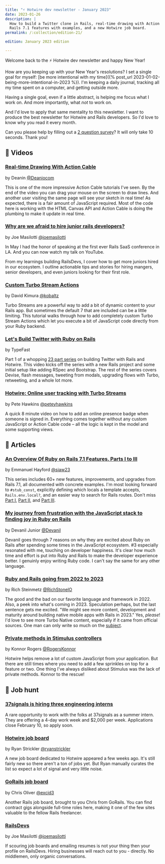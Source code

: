 ```yaml
---
title: "⚡️ Hotwire dev newsletter - January 2023"
date: 2023-01-26
description: |
  How to build a Twitter clone in Rails, real-time drawing with Action Cable, 60+
  Rails 7.1 features with examples, and a new Hotwire job board.
permalink: /:collection/edition-21/

edition: January 2023 edition

---
```


Welcome back to the ⚡️ Hotwire dev newsletter and happy New Year!

How are you keeping up with your New Year's resolutions? I set a single goal for myself: [be more intentional with my time]({% post_url 2023-01-02-being-more-intentional-in-2023 %}). I'm keeping a daily journal, tracking all my time spent on a computer, and getting outside more.

Having a single goal, even if a little abstract, is helping me focus what I work on. And more importantly, what *not* to work on.

And I'd love to apply that same mentality to this newsletter. I want to produce the best newsletter for Hotwire and Rails developers. So I'd love to know why you read it every month.

Can you please help by filling out a [2 question survey](https://forms.reform.app/9Cl6pR/hotwire-feedback/bo4dsd)? It will only take 10 seconds. Thank you!

## 🎥 Videos

### [Real-time Drawing With Action Cable](https://www.youtube.com/watch?v=VA19xZPCksQ)

by Deanin [@Deaniocom](https://twitter.com/deaniocom)

This is one of the more impressive Action Cable tutorials I've seen. By the end of the video you can drag your mouse on the screen to draw lines. And another user visiting the same page will see your sketch in real time! As expected, there is a fair amount of JavaScript required. Most of the code here is working with the HTML Canvas API and Action Cable is doing the plumbing to make it update in real time.

### [Why are we afraid to hire junior rails developers?](https://www.youtube.com/watch?v=NZionAE-Tj0)

by Joe Masilotti [@joemasilotti](https://twitter.com/joemasilotti)

In May I had the honor of speaking at the first ever Rails SaaS conference in LA. And you can now watch my talk on YouTube.

From my learnings building RailsDevs, I cover how to get more juniors hired in our ecosystem. I outline actionable tips and stories for hiring mangers, senior developers, and even juniors looking for their first role.

### [Custom Turbo Stream Actions](https://www.driftingruby.com/episodes/custom-turbo-stream-actions)

by David Kimura [@kobaltz](https://www.twitter.com/kobaltz)

Turbo Streams are a powerful way to add a bit of dynamic content to your Rails app. But sometimes the default 7 that are included can be a little limiting. This tutorial walks through how to add completely custom Turbo Stream Actions which let you execute a bit of JavaScript code directly from your Ruby backend.

### [Let's Build Twitter with Ruby on Rails](https://www.youtube.com/watch?v=XxuPlSW4t6M)

by TypeFast

Part 1 of a whopping [23 part series](https://www.youtube.com/playlist?list=PLCawOXF4xaJLb9HwPWiizGBNupJszY6bR) on building Twitter with Rails and Hotwire. This video kicks off the series with a new Rails project and some initial setup like adding RSpec and Bootstrap. The rest of the series covers Devise, flash messages, tweeting from modals, upgrading flows with Turbo, retweeting, and a whole lot more.

### [Hotwire: Online user tracking with Turbo Streams](https://www.youtube.com/watch?v=KtOEoOMEdoE)

by Pete Hawkins [@peteyhawkins](https://twitter.com/peteyhawkins)

A quick 8 minute video on how to add an online presence badge when someone is signed in. Everything comes together without any custom JavaScript or Action Cable code – all the logic is kept in the model and some supporting views.

## 📰 Articles

### [An Overview Of Ruby on Rails 7.1 Features. Parts I to III](https://manny.codes/this-week-in-rails-wrapped-an-overview-of-rails-7-1-features-part-i/)

by Emmanuel Hayford [@siaw23](https://twitter.com/siaw23)

This series includes 60+ new features, improvements, and upgrades from Rails 7.1, all documented with concrete examples. I'm most looking forward to `#stub_const`, explicitly defining which locals a template accepts, `Rails.env.local?`, and an easier way to search for Rails routes. Don't miss [Part I](https://manny.codes/this-week-in-rails-wrapped-an-overview-of-rails-7-1-features-part-i/), [Part II](https://manny.codes/this-week-in-rails-wrapped-an-overview-of-rails-7-1-features-part-ii/), and [Part III](https://manny.codes/this-week-in-rails-wrapped-an-overview-of-rails-7-1-features-part-iii/).

### [My journey from frustration with the JavaScript stack to finding joy in Ruby on Rails](https://devanil.dev/overwhelmed-with-javascript-try-ruby-on-rails)

by Devanil Junior [@Devanil](https://twitter.com/Devanil)

Devanil goes through 7 reasons on why they are excited about Ruby on Rails after spending some times in the JavaScript ecosystem. #3 especially resonated with me, touching on developer happiness. It's clear how much time and effort is put into Ruby and Rails to make the developer experience better. I genuinly enjoy writing Ruby code. I can't say the same for any other language.

### [Ruby and Rails going from 2022 to 2023](https://richstone.io/ruby-and-rails-going-from-2022-to-2023/)

by Rich Steinmetz [@RichStoneIO](https://twitter.com/RichStoneIO)

The good and the bad on our favorite language and framework in 2022. Also, a peek into what's coming in 2023. Speculation perhaps, but the last sentence gets me excited. "We might see more content, development and maturity around building native mobile apps with Rails in 2023." Yes, *please*! I'd love to see more Turbo Native content, especially if it came from official sources. One man can only write so much on the [subject](https://masilotti.com/turbo-ios/).

### [Private methods in Stimulus controllers](https://mobile.twitter.com/RogersKonnor/status/1615107830847086601)

by Konnor Rogers [@RogersKonnor](https://mobile.twitter.com/RogersKonnor)

Hotwire helps remove a lot of custom JavaScript from your application. But there are still times where you need to add a few sprinkles on top for a feature or two. One thing I've always disliked about Stimulus was the lack of private methods. Konnor to the rescue!

## 💼 Job hunt

### [37signals is hiring three engineering interns](https://twitter.com/jasonfried/status/1612550021022359571?s=46&t=tktD4MxWO_-m4hvFl0D8LQ)

A rare opportunity to work with the folks at 37signals as a summer intern. They are offering a 4-day work week and $2,000 per week. Applications close February 10, so apply soon.

### [Hotwire job board](https://railshotwirejobs.com)

by Ryan Strickler [@ryanstrickler](https://twitter.com/ryanstrickler)

A new job board dedicated to Hotwire appeared a few weeks ago. It's still fairly new so there aren't a ton of jobs yet. But Ryan manually curates the list so expect a lot of signal and very little noise.

### [GoRails job board](https://jobs.gorails.com)

by Chris Oliver [@excid3](https://twitter.com/excid3/)

Another Rails job board, brought to you Chris from GoRails. You can find contract gigs alongside full-time roles here, making it one of the few sites valuable to the fellow Rails freelancer.

### [RailsDevs](https://railsdevs.com)

by Joe Masilotti [@joemasilotti](https://twitter.com/joemasilotti)

If scouring job boards and emailing resumes is not your thing then your profile on RailsDevs. Hiring businesses will reach out to you - directly. No middlemen, only organic conversations.
